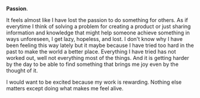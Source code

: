 **Passion**.

It feels almost like I have lost the passion to do something for others. As if everytime I think of solving a problem for creating a product or just sharing information and knowledge that might help someone achieve something in ways unforeseen, I get lazy, hopeless, and lost. I don't know why I have been feeling this way lately but it maybe because I have tried too hard in the past to make the world a better place. Everything I have tried has not worked out, well not everything most of the things. And it is getting harder by the day to be able to find something that brings me joy even by the thought of it.

I would want to be excited because my work is rewarding. Nothing else matters except doing what makes me feel alive.

